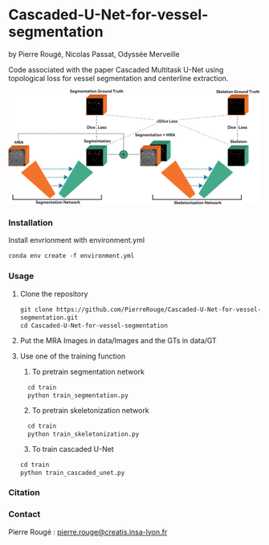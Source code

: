# Cascaded-U-Net-for-vessel-segmentation
by Pierre Rougé, Nicolas Passat, Odyssée Merveille

Code associated with the paper Cascaded Multitask U-Net using topological loss for vessel segmentation and centerline extraction.

<img src="https://github.com/PierreRouge/Cascaded-U-Net-for-vessel-segmentation/blob/main/assets/architecture.png" alt="drawing" width="500"/>

### Installation

Install envrionment with environment.yml

```shell
conda env create -f environment.yml
```

### Usage

1. Clone the repository

   ```shell
   git clone https://github.com/PierreRouge/Cascaded-U-Net-for-vessel-segmentation.git
   cd Cascaded-U-Net-for-vessel-segmentation
   ```

2.  Put the MRA Images in data/Images and the GTs in data/GT

3. Use one of the training function 

   1. To pretrain segmentation network

 	```shell
 	  cd train
 	  python train_segmentation.py
 	  ```

   2. To pretrain skeletonization network

 	```shell
 	  cd train
 	  python train_skeletonization.py
 	  ```
 	3. To train cascaded U-Net
 	```shell
 	cd train
 	python train_cascaded_unet.py
 	```

### Citation

### Contact

Pierre Rougé : pierre.rouge@creatis.insa-lyon.fr

